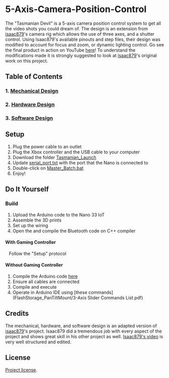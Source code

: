 # 5-Axis-Camera-Position-Control
  The "Tasmanian Devil" is a 5-axis camera position control system to get all the video shots you could dream of. The design is an extension from [isaac879](https://github.com/isaac879/Pan-Tilt-Mount)'s camera rig which allows the use of three axes, and a shutter control. Using Isaac879's available pinouts and step files, their design was modified to account for focus and zoom, or dynamic lighting control.
  Go see the final product in action on YouTube [here](https://www.youtube.com/watch?v=kPsWlgf-iiQ)! 
  To understand the modifications made it is strongly suggested to look at [isaac879](https://github.com/isaac879/Pan-Tilt-Mount)'s original work on this project.


## Table of Contents
### 1. [Mechanical Design](Mechanical.md)
### 2. [Hardware Design](Hardware.md)
### 3. [Software Design](Software.md)

## Setup
1. Plug the power cable to an outlet
2. Plug the Xbox controller and the USB cable to your computer
3. Download the folder [Tasmanian_Launch](Tasmanian_Launch)
4. Update [serial_port.txt](Tasmanian_Launch/serial_port.txt) with the port that the Nano is connected to
5. Double-click on [Master_Batch.bat](Tasmanian_Launch/Master_Batch.bat)
6. Enjoy!

## Do It Yourself
### Build
1. Upload the Arduino code to the Nano 33 IoT
3. Assemble the 3D prints
4. Set up the wiring
5. Open the and compile the Bluetooth code on C++ compiler

#### With Gaming Controller
&nbsp;&nbsp;&nbsp;Follow the "Setup" protocol

#### Without Gaming Controller
1. Compile the Arduino code [here](FlashStorage_PanTiltMount/FlashStorage_PanTiltMount.ino) 
3. Ensure all cables are connected
4. Compile and execute
5. Operate in Arduino IDE using [these commands](FlashStorage_PanTiltMount/3-Axis Slider Commands List.pdf)

## Credits
  The mechanical, hardware, and software design is an adapted version of [isaac879](https://github.com/isaac879/Pan-Tilt-Mount)'s project. Isaac879 did a tremendous job with every aspect of the project and shows great skill in his other project as well. [Isaac879's video](https://www.youtube.com/watch?v=1FfB7cLkUyQ) is very well structured and edited.
## License
[Project license](LICENSE).
